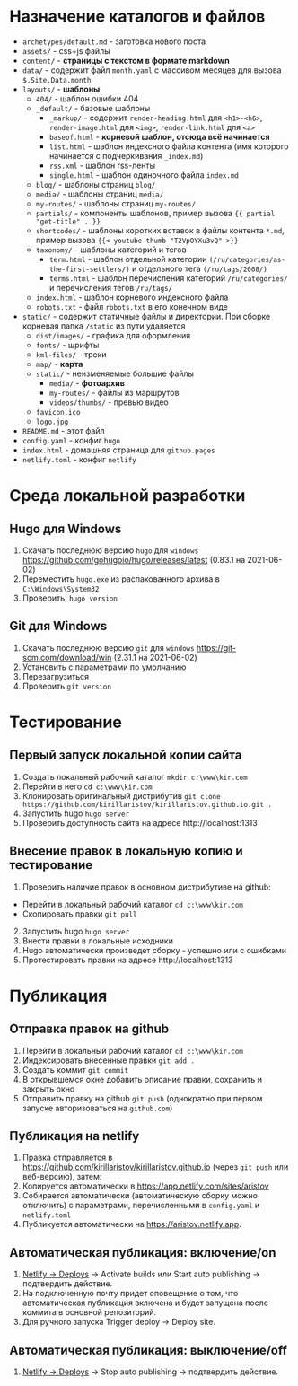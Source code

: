 # Назначение каталогов и файлов

* `archetypes/default.md` - заготовка нового поста
* `assets/` - сss+js файлы
* `content/` - __страницы с текстом в формате markdown__
* `data/` - содержит файл `month.yaml` с массивом месяцев для вызова `$.Site.Data.month`
* `layouts/` - __шаблоны__
  * `404/` - шаблон ошибки 404
  * `_default/` - базовые шаблоны
    * `_markup/` - содержит `render-heading.html` для `<h1>-<h6>`, `render-image.html` для `<img>`, `render-link.html` для `<a>`
    * `baseof.html` - __корневой шаблон, отсюда всё начинается__
    * `list.html` - шаблон индексного файла контента (имя которого начинается с подчеркивания `_index.md`)
    * `rss.xml` - шаблон rss-ленты
    * `single.html` - шаблон одиночного файла `index.md`
  * `blog/` - шаблоны страниц `blog/`
  * `media/` - шаблоны страниц `media/`
  * `my-routes/` - шаблоны страниц `my-routes/`
  * `partials/` - компоненты шаблонов, пример вызова `{{ partial "get-title" . }}`
  * `shortcodes/` - шаблоны коротких вставок в файлы контента `*.md`, пример вызова `{{< youtube-thumb "T2VpOYXu3vQ" >}}`
  * `taxonomy/` - шаблоны категорий и тегов
    * `term.html` - шаблон отдельной категории `(/ru/categories/as-the-first-settlers/)` и отдельного тега `(/ru/tags/2008/)`
    * `terms.html` - шаблон перечисления категорий `/ru/categories/` и перечисления тегов `/ru/tags/`
  * `index.html` - шаблон корневого индексного файла
  * `robots.txt` - файл `robots.txt` в его конечном виде
* `static/` - содержит статичные файлы и директории. При сборке корневая папка `/static` из пути удаляется
  * `dist/images/` - графика для оформления
  * `fonts/` - шрифты
  * `kml-files/` - треки
  * `map/` - __карта__
  * `static/` - неизменяемые большие файлы
    * `media/` - __фотоархив__
    * `my-routes/` - файлы из маршрутов
    * `videos/thumbs/` - превью видео
  * `favicon.ico`
  * `logo.jpg`
* `README.md` - этот файл
* `config.yaml` - конфиг `hugo`
* `index.html` - домашняя страница для `github.pages`
* `netlify.toml` - конфиг `netlify`


# Среда локальной разработки

## Hugo для Windows

1. Скачать последнюю версию `hugo` для `windows` https://github.com/gohugoio/hugo/releases/latest (0.83.1 на 2021-06-02)
2. Переместить `hugo.exe` из распакованного архива в `C:\Windows\System32`
3. Проверить: `hugo version`

## Git для Windows

1. Скачать последнюю версию `git` для `windows` https://git-scm.com/download/win (2.31.1 на 2021-06-02)
2. Установить с параметрами по умолчанию
3. Перезагрузиться
4. Проверить `git version`


# Тестирование

## Первый запуск локальной копии сайта

1. Создать локальный рабочий каталог `mkdir c:\www\kir.com`
2. Перейти в него `cd c:\www\kir.com`
3. Клонировать оригинальный дистрибутив `git clone https://github.com/kirillaristov/kirillaristov.github.io.git .`
4. Запустить hugo `hugo server`
5. Проверить доступность сайта на адресе http://localhost:1313

## Внесение правок в локальную копию и тестирование

1. Проверить наличие правок в основном дистрибутиве на github:
  * Перейти в локальный рабочий каталог `cd c:\www\kir.com`
  * Скопировать правки `git pull`
2. Запустить hugo `hugo server`
3. Внести правки в локальные исходники
4. Hugo автоматически произведет сборку - успешно или с ошибками
5. Протестировать правки на адресе http://localhost:1313


#  Публикация

## Отправка правок на github

1. Перейти в локальный рабочий каталог `cd c:\www\kir.com`
2. Индексировать внесенные правки `git add .`
3. Создать коммит `git commit`
4. В открывшемся окне добавить описание правки, сохранить и закрыть окно
5. Отправить правку на github `git push` (однократно при первом запуске авторизоваться на `github.com`)

## Публикация на netlify

1. Правка отправляется в https://github.com/kirillaristov/kirillaristov.github.io (через `git push` или веб-версию), затем:
2. Копируется автоматически в https://app.netlify.com/sites/aristov
3. Собирается автоматически (автоматическую сборку можно отключить) с параметрами, перечисленными в `config.yaml` и `netlify.toml`
4. Публикуется автоматически на https://aristov.netlify.app.

## Автоматическая публикация: включение/on

1. [Netlify -> Deploys](https://app.netlify.com/sites/aristov/deploys) -> Activate builds или Start auto publishing -> подтвердить действие.
2. На подключенную почту придет оповещение о том, что автоматическая публикация включена и будет запущена после коммита в основной репозиторий.
3. Для ручного запуска Trigger deploy -> Deploy site.

## Автоматическая публикация: выключение/off

1. [Netlify -> Deploys](https://app.netlify.com/sites/aristov/deploys) -> Stop auto publishing -> подтвердить действие.
